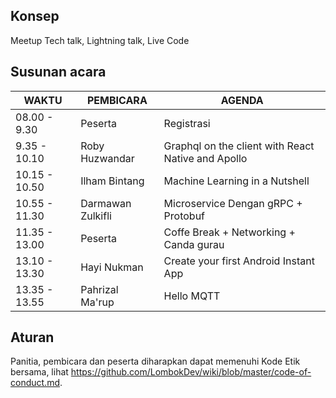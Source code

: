 ## Konsep

Meetup Tech talk, Lightning talk, Live Code

## Susunan acara

| WAKTU       | PEMBICARA | AGENDA |
|-------------|------------|-----------|
|08.00 - 9.30 | Peserta | Registrasi |
|9.35 - 10.10 | Roby Huzwandar | Graphql on the client with React Native and Apollo |
|10.15 - 10.50 | Ilham Bintang | Machine Learning in a Nutshell | 
|10.55 - 11.30 | Darmawan Zulkifli | Microservice Dengan gRPC + Protobuf |
|11.35 - 13.00 | Peserta | Coffe Break + Networking + Canda gurau |
|13.10 - 13.30 | Hayi Nukman | Create your first Android Instant App |
|13.35 - 13.55 | Pahrizal Ma'rup | Hello MQTT |

## Aturan
Panitia, pembicara dan peserta diharapkan dapat memenuhi Kode Etik bersama, lihat https://github.com/LombokDev/wiki/blob/master/code-of-conduct.md.
